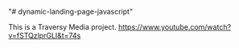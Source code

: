 "# dynamic-landing-page-javascript" 

This is a Traversy Media project. https://www.youtube.com/watch?v=fSTQzlprGLI&t=74s
